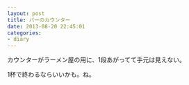 ```yaml
---
layout: post
title: バーのカウンター
date: 2013-08-20 22:45:01
categories:
- diary
---
```


カウンターがラーメン屋の用に、1段あがってて手元は見えない。

1杯で終わるならいいかも。ね。
